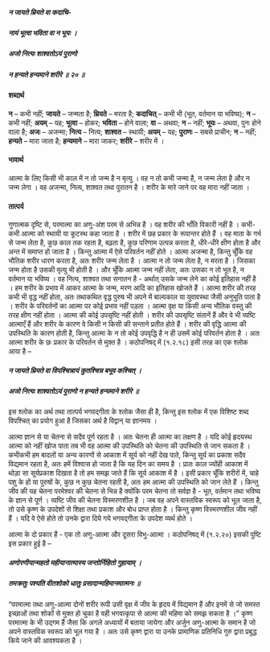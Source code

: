 ##### न जायते म्रियते वा कदाचि-
##### नायं भूत्वा भविता वा न भूयः ।
##### अजो नित्यः शाश्वतोऽयं पुराणो
##### न हन्यते हन्यमाने शरीरे ॥ २० ॥

#### शब्दार्थ

**न** – कभी नहीं; **जायते** – जन्मता है; **म्रियते** – मरता है; **कदाचित्** – कभी भी (भूत, वर्तमान या  भविष्य); **न** – कभी नहीं; **अयम्** – यह; **भूत्वा** – होकर; **भविता** – होने वाला; **वा** – अथवा; **न** – नहीं; **भूयः** – अथवा, पुनः होने वाला है; **अजः** – अजन्मा; **नित्य** – नित्य; **शाश्वत** – स्थायी; **अयम्** – यह; **पुराणः** – सबसे प्राचीन; **न** – नहीं; **हन्यते** – मारा जाता है; **हन्यमाने** – मारा जाकर; **शरीरे** – शरीर में ।

#### भावार्थ

आत्मा के लिए किसी भी काल में न तो जन्म है न मृत्यु । वह न तो कभी जन्मा है, न जन्म लेता है और न जन्म लेगा । वह अजन्मा, नित्य, शाश्वत तथा पुरातन है । शरीर के मारे जाने पर वह मारा नहीं जाता ।

#### तात्पर्य

गुणात्मक दृष्टि से, परमात्मा का अणु-अंश परम से अभिन्न है । वह शरीर की भाँति विकारी नहीं है । कभी-कभी आत्मा को स्थायी या कूटस्थ कहा जाता है । शरीर में छह प्रकार के रूपान्तर होते हैं । वह माता के गर्भ से जन्म लेता है, कुछ काल तक रहता है, बढ़ता है, कुछ परिणाम उत्पन्न करता है, धीरे-धीरे क्षीण होता है और अन्त में समाप्त हो जाता है । किन्तु आत्मा में ऐसे परिवर्तन नहीं होते । आत्मा अजन्मा है, किन्तु चूँकि वह भौतिक शरीर धारण करता है, अतः शरीर जन्म लेता है । आत्मा न तो जन्म लेता है, न मरता है । जिसका जन्म होता है उसकी मृत्यु भी होती है । और चूँकि आत्मा जन्म नहीं लेता, अतः उसका न तो भूत है, न वर्तमान या भविष्य । वह नित्य, शाश्वत तथा सनातन है - अर्थात् उसके जन्म लेने का कोई इतिहास नहीं है । हम शरीर के प्रभाव में आकर आत्मा के जन्म, मरण आदि का इतिहास खोजते हैं । आत्मा शरीर की तरह कभी भी वृद्ध नहीं होता, अतः तथाकथित वृद्ध पुरुष भी अपने में बाल्यकाल या युवावस्था जैसी अनुभूति पाता है । शरीर के परिवर्तनों का आत्मा पर कोई प्रभाव नहीं पड़ता । आत्मा वृक्ष या किसी अन्य भौतिक वस्तु की तरह क्षीण नहीं होता । आत्मा की कोई उपसृष्टि नहीं होती । शरीर की उपसृष्टि संतानें हैं और वे भी व्यष्टि आत्माएँ हैं और शरीर के कारण वे किसी न किसी की सन्ताने प्रतीत होते हैं । शरीर की वृद्धि आत्मा की उपस्थिति के कारण होती है, किन्तु आत्मा के न तो कोई उपवृद्धि है न ही उसमें कोई परिवर्तन होता है । अतः आत्मा शरीर के छः प्रकार के परिवर्तन से मुक्त है । कठोपनिषद् में (१.२.१८) इसी तरह का एक श्लोक आया है –

##### न जायते म्रियते वा विपश्चिन्नायं कुतश्चिन्न बभूव कश्चित् ।
##### अजो नित्यः शाश्वतोऽयं पुराणो न हन्यते हन्यमाने शरीरे  ॥

इस श्लोक का अर्थ तथा तात्पर्य भगवद्गीता के श्लोक जैसा ही है, किन्तु इस श्लोक में एक विशिष्ट शब्द विपश्चित् का प्रयोग हुआ है जिसका अर्थ है विद्वान् या ज्ञानमय ।

आत्मा ज्ञान से या चेतना से सदैव पूर्ण रहता है । अतः चेतना ही आत्मा का लक्षण है । यदि कोई हृदयस्थ आत्मा को नहीं खोज पाता तब भी वह आत्मा की उपस्थिति को चेतना की उपस्थिति से जान सकता है । कभीकभी हम बादलों या अन्य कारणों से आकाश में सूर्य को नहीं देख पाते, किन्तु सूर्य का प्रकाश सदैव विद्यमान रहता है, अतः हमें विश्वास हो जाता है कि यह दिन का समय है । प्रातः काल ज्योंही आकाश में थोड़ा सा सूर्यप्रकाश दिखता है तो हम समझ जाते हैं कि सूर्य आकाश में है । इसी प्रकार चूँकि शरीरों में, चाहे पशु के हों या पुरुषों के, कुछ न कुछ चेतना रहती है, अतः हम आत्मा की उपस्थिति को जान लेते हैं । किन्तु जीव की यह चेतना परमेश्वर की चेतना से भिन्न है क्योंकि परम चेतना तो सर्वज्ञ है - भूत, वर्तमान तथा भविष्य के ज्ञान से पूर्ण । व्यष्टि जीव की चेतना विस्मरणशील है । जब वह अपने वास्तविक स्वरूप को भूल जाता है, तो उसे कृष्ण के उपदेशों से शिक्षा तथा प्रकाश और बोध प्राप्त होता है । किन्तु कृष्ण विस्मरणशील जीव नहीं हैं । यदि वे ऐसे होते तो उनके द्वारा दिये गये भगवद्गीता के उपदेश व्यर्थ होते ।

आत्मा के दो प्रकार हैं - एक तो अणु-आत्मा और दूसरा विभु-आत्मा । कठोपनिषद् में (१.२.२०) इसकी पुष्टि इस प्रकार हुई है –

##### अणोरणीयान्महतो महीयानात्मास्य जन्तोर्निहितो गुहायाम् ।
##### तमक्रतुः पश्यति वीतशोको धातुः प्रसादान्महिमानमात्मनः ॥

“परमात्मा तथा अणु-आत्मा दोनों शरीर रूपी उसी वृक्ष में जीव के हृदय में विद्यमान हैं और इनमें से जो समस्त इच्छाओं तथा शोकों से मुक्त हो चुका है वही भगवत्कृपा से आत्मा की महिमा को समझ सकता है ।” कृष्ण परमात्मा के भी उद्गम हैं जैसा कि अगले अध्यायों में बताया जायेगा और अर्जुन अणु-आत्मा के समान है जो अपने वास्तविक स्वरूप को भूल गया है । अतः उसे कृष्ण द्वारा या उनके प्रामाणिक प्रतिनिधि गुरु द्वारा प्रबुद्ध किये जाने की आवश्यकता है ।